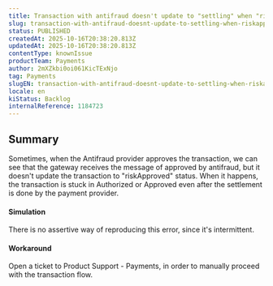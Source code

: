 ```yaml
---
title: Transaction with antifraud doesn't update to "settling" when "riskApproved" log is missing
slug: transaction-with-antifraud-doesnt-update-to-settling-when-riskapproved-log-is-missing
status: PUBLISHED
createdAt: 2025-10-16T20:38:20.813Z
updatedAt: 2025-10-16T20:38:20.813Z
contentType: knownIssue
productTeam: Payments
author: 2mXZkbi0oi061KicTExNjo
tag: Payments
slugEN: transaction-with-antifraud-doesnt-update-to-settling-when-riskapproved-log-is-missing
locale: en
kiStatus: Backlog
internalReference: 1184723
---
```


## Summary


Sometimes, when the Antifraud provider approves the transaction, we can see that the gateway receives the message of approved by antifraud, but it doesn't update the transaction to "riskApproved" status. When it happens, the transaction is stuck in Authorized or Approved even after the settlement is done by the payment provider.


#### Simulation


There is no assertive way of reproducing this error, since it's intermittent.


#### Workaround


Open a ticket to Product Support - Payments, in order to manually proceed with the transaction flow.


